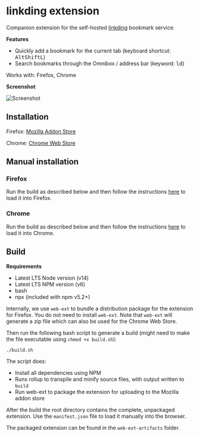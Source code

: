 # linkding extension

Companion extension for the self-hosted [linkding](https://github.com/sissbruecker/linkding) bookmark service.

**Features**
- Quickly add a bookmark for the current tab (keyboard shortcut: <kbd>Alt</kbd><kbd>Shift</kbd><kbd>L</kbd>)
- Search bookmarks through the Omnibox / address bar (keyword: <kbd>ld</kbd>)

Works with: Firefox, Chrome

**Screenshot**

![Screenshot](/docs/screenshot.png?raw=true "Screenshot")

## Installation

Firefox: [Mozilla Addon Store](https://addons.mozilla.org/de/firefox/addon/linkding-extension/)

Chrome: [Chrome Web Store](https://chrome.google.com/webstore/detail/linkding-extension/beakmhbijpdhipnjhnclmhgjlddhidpe) 

## Manual installation

### Firefox

Run the build as described below and then follow the instructions [here](https://developer.mozilla.org/en-US/docs/Mozilla/Add-ons/WebExtensions/Your_first_WebExtension#installing) to load it into Firefox.

### Chrome

Run the build as described below and then follow the instructions [here](https://developer.chrome.com/docs/extensions/mv3/getstarted/#manifest) to load it into Chrome.

## Build

**Requirements**
- Latest LTS Node version (v14)
- Latest LTS NPM version (v6)
- bash
- npx (included with npm v5.2+)

Internally, we use `web-ext` to bundle a distribution package for the extension for Firefox. You do not need to install `web-ext`. Note that `web-ext` will generate a zip file which can also be used for the Chrome Web Store.

Then run the following bash script to generate a build (might need to make the file executable using `chmod +x build.sh`):
```
./build.sh
```

The script does:
- Install all dependencies using NPM
- Runs rollup to transpile and minify source files, with output written to `build`
- Run web-ext to package the extension for uploading to the Mozilla addon store

After the build the root directory contains the complete, unpackaged extension. Use the `manifest.json` file to load it manually into the browser.

The packaged extension can be found in the `web-ext-artifacts` folder.